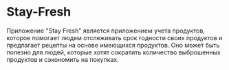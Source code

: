 # Stay-Fresh
Приложение "Stay Fresh" является приложением учета продуктов, которое помогает людям отслеживать срок годности своих продуктов и предлагает рецепты на основе имеющихся продуктов. Оно может быть полезно для людей, которые хотят сократить количество выброшенных продуктов и сэкономить на покупках.

